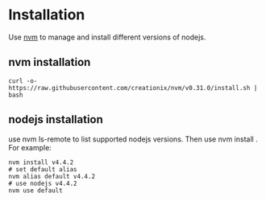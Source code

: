 # Installation
Use [nvm](https://github.com/creationix/nvm) to manage and install different versions of nodejs.
## nvm installation
```
curl -o- https://raw.githubusercontent.com/creationix/nvm/v0.31.0/install.sh | bash
```

## nodejs installation
use nvm ls-remote to list supported nodejs versions. Then use nvm install <nodejs version>. For example:
```
nvm install v4.4.2
# set default alias
nvm alias default v4.4.2
# use nodejs v4.4.2
nvm use default
```
